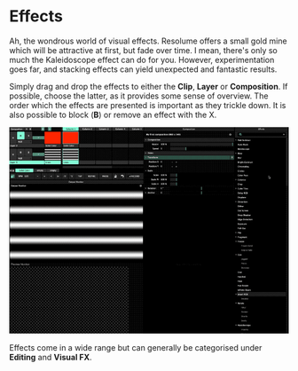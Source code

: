 # Effects

Ah, the wondrous world of visual effects. Resolume offers a small gold mine which will be attractive at first, but fade over time. I mean, there's only so much the Kaleidoscope effect can do for you. However, experimentation goes far, and stacking effects can yield unexpected and fantastic results.

Simply drag and drop the effects to either the **Clip**, **Layer** or **Composition**. If possible, choose the latter, as it provides some sense of overview. The order which the effects are presented is important as they trickle down. It is also possible to block \(**B**\) or remove an effect with the X.

![](../../../../.gitbook/assets/resolume-effects.gif)

Effects come in a wide range but can generally be categorised under **Editing** and **Visual FX**. 

